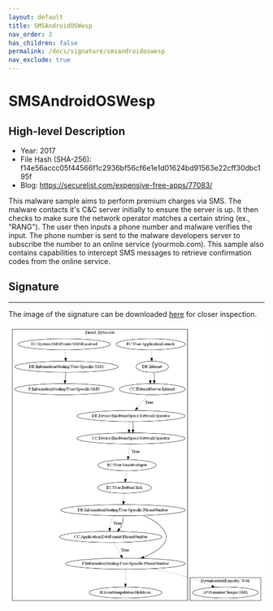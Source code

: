 ```yaml
---
layout: default
title: SMSAndroidOSWesp
nav_order: 2
has_children: false
permalink: /docs/signature/smsandroidoswesp
nav_exclude: true
---
```


# SMSAndroidOSWesp

## High-level Description

* Year: 2017
* File Hash (SHA-256): f14e56accc05f44566f1c2936bf56cf6e1e1d01624bd91563e22cff30dbc195f 
* Blog: https://securelist.com/expensive-free-apps/77083/

This malware sample aims to perform premium charges via SMS. The malware contacts it's C&C server initially to ensure the server is up. It then checks to make sure the network operator matches a certain string (ex., "RANG"). 
The user then inputs a phone number and malware verifies the input. The phone number is sent to the malware developers server to subscribe the number to an online service (yourmob.com). This sample also contains capabilities to intercept SMS messages to retrieve confirmation codes from the online service.

## Signature
---

The image of the signature can be downloaded [here](../../img/signatures/SMSAndroidOSWesp.png) for closer inspection.

![](../../img/signatures/SMSAndroidOSWesp.png)